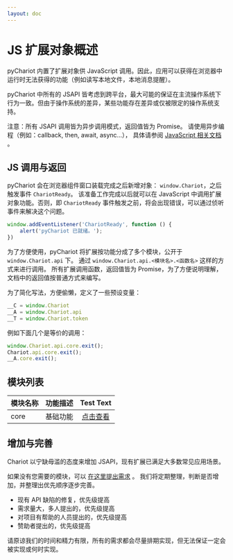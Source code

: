 ```yaml
---
layout: doc
---
```


# JS 扩展对象概述

pyChariot 内置了扩展对象供 JavaScript 调用。因此，应用可以获得在浏览器中运行时无法获得的功能（例如读写本地文件，本地消息提醒）。

pyChariot 中所有的 JSAPI 皆考虑到跨平台，最大可能的保证在主流操作系统下行为一致。但由于操作系统的差异，某些功能存在差异或仅被限定的操作系统支持。

注意：所有 JSAPI 调用皆为异步调用模式，返回值皆为 Promise。
请使用异步编程（例如：callback, then, await, async...），
具体请参阅 [JavaScript 相关文档](https://developer.mozilla.org/zh-CN/docs/Web/JavaScript) 。

## JS 调用与返回

pyChariot 会在浏览器组件窗口装载完成之后新增对象： `window.Chariot`，之后触发事件 `ChariotReady`。
该准备工作完成以后就可以在 JavaScript 中调用扩展对象功能。否则，即 `ChariotReady` 事件触发之前，将会出现错误，可以通过侦听事件来解决这个问题。

```javascript
window.addEventListener('ChariotReady', function () {
    alert('pyChariot 已就绪。');
})
```

为了方便使用，pyChariot 将扩展按功能分成了多个模块，公开于 `window.Chariot.api` 下。 通过 `window.Chariot.api.<模块名>.<函数名>` 这样的方式来进行调用。
所有扩展调用函数，返回值皆为 Promise，为了方便说明理解，文档中的返回值按普通方式来编写。

为了简化写法，方便偷懒，定义了一些预设变量：
```javascript
__C = window.Chariot
__A = window.Chariot.api
__T = window.Chariot.token
```
例如下面几个是等价的调用：

```javascript
window.Chariot.api.core.exit();
Chariot.api.core.exit();
__A.core.exit();
```




## 模块列表

| 模块名称 | 功能描述 |     Test Text      |
|:-----|:-----|:------------------:|
| core | 基础功能 | [点击查看](jsapi_core) |

[//]: # (| clipboard | 剪贴板  | [点击查看]&#40;jsapi_clipboard&#41; |)

[//]: # (| env       | 环境变量 |    [点击查看]&#40;jsapi_env&#41;    |)

[//]: # (| fsys      | 文件系统 |   [点击查看]&#40;jsapi_fsys&#41;    |)

[//]: # (| process   | 进程管理 |  [点击查看]&#40;jsapi_process&#41;  |)

[//]: # (| project   | 应用项目 |  [点击查看]&#40;jsapi_project&#41;  |)

[//]: # ()

[//]: # ([//]: # &#40;| mainwin   | 主窗口         |       [点击查看]&#40;404&#41;       |&#41;)

[//]: # (| memdb     | 内存数据库       |          点击查看           |)

[//]: # (| sqlite3   | sqlite3 数据库 |          点击查看           |)

## 增加与完善

Chariot 以宁缺毋滥的态度来增加 JSAPI，现有扩展已满足大多数常见应用场景。

如果没有您需要的模块，可以 [在这里提出需求](https://github.com/Chanix/pyChariot/issues) 。
我们将定期整理，判断是否增加，并整理出优先顺序逐步完善。

- 现有 API 缺陷的修复，优先级提高
- 需求量大，多人提出的，优先级提高
- 对项目有帮助的人员提出的，优先级提高
- 赞助者提出的，优先级提高

请原谅我们的时间和精力有限，所有的需求都会尽量排期实现，但无法保证一定会被实现或何时实现。
